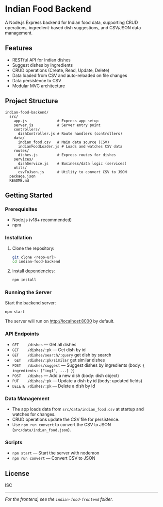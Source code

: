 # Indian Food Backend

A Node.js Express backend for Indian food data, supporting CRUD operations, ingredient-based dish suggestions, and CSV/JSON data management.

## Features

- RESTful API for Indian dishes
- Suggest dishes by ingredients
- CRUD operations (Create, Read, Update, Delete)
- Data loaded from CSV and auto-reloaded on file changes
- Data persistence to CSV
- Modular MVC architecture

## Project Structure

```
indian-food-backend/
  src/
    app.js              # Express app setup
    server.js           # Server entry point
    controllers/
      dishController.js # Route handlers (controllers)
    data/
      indian_food.csv   # Main data source (CSV)
      indianFoodLoader.js # Loads and watches CSV data
    routes/
      dishes.js         # Express routes for dishes
    services/
      dishService.js    # Business/data logic (services)
    utils/
      csvToJson.js      # Utility to convert CSV to JSON
  package.json
  README.md
```

## Getting Started

### Prerequisites

- Node.js (v18+ recommended)
- npm

### Installation

1. Clone the repository:
   ```sh
   git clone <repo-url>
   cd indian-food-backend
   ```
2. Install dependencies:
   ```sh
   npm install
   ```

### Running the Server

Start the backend server:

```sh
npm start
```

The server will run on [http://localhost:8000](http://localhost:8000) by default.

### API Endpoints

- `GET    /dishes` — Get all dishes
- `GET    /dishes/:pk` — Get dish by id
- `GET    /dishes/search/:query` get dish by search
- ` GET   /dishes/:pk/similar` get similar dishes
- `POST   /dishes/suggest` — Suggest dishes by ingredients (body: `{ ingredients: ["ing1", ...] }`)
- `POST   /dishes` — Add a new dish (body: dish object)
- `PUT    /dishes/:pk` — Update a dish by id (body: updated fields)
- `DELETE /dishes/:pk` — Delete a dish by id

### Data Management

- The app loads data from `src/data/indian_food.csv` at startup and watches for changes.
- CRUD operations update the CSV file for persistence.
- Use `npm run convert` to convert the CSV to JSON (`src/data/indian_food.json`).

### Scripts

- `npm start` — Start the server with nodemon
- `npm run convert` — Convert CSV to JSON

## License

ISC

---

_For the frontend, see the `indian-food-frontend` folder._
